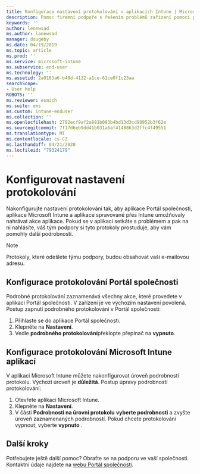 ```yaml
---
title: Konfigurace nastavení protokolování v aplikacích Intune | Microsoft Docs
description: Pomoc firemní podpoře s řešením problémů zařízení pomocí podrobného protokolování
keywords: ''
author: lenewsad
ms.author: lanewsad
manager: dougeby
ms.date: 04/19/2019
ms.topic: article
ms.prod: ''
ms.service: microsoft-intune
ms.subservice: end-user
ms.technology: ''
ms.assetid: 2a9183a6-b40d-4132-a1ce-61ce0f1c23aa
searchScope:
- User help
ROBOTS: ''
ms.reviewer: esmich
ms.suite: ems
ms.custom: intune-enduser
ms.collection: ''
ms.openlocfilehash: 2792ecf9af2a881b083b4bd13d3cd98952b3f62e
ms.sourcegitcommit: 7f17d6eb9dd41b031a6af4148863d2ffc4f49551
ms.translationtype: MT
ms.contentlocale: cs-CZ
ms.lasthandoff: 04/21/2020
ms.locfileid: "79324179"
---
```

# <a name="configure-logging-settings"></a>Konfigurovat nastavení protokolování

Nakonfigurujte nastavení protokolování tak, aby aplikace Portál společnosti, aplikace Microsoft Intune a aplikace spravované přes Intune umožňovaly nahrávat akce aplikace. Pokud se v aplikaci setkáte s problémem a pak na ni nahlásíte, váš tým podpory si tyto protokoly prostuduje, aby vám pomohly další podrobnosti. 

> [!NOTE]
> Protokoly, které odešlete týmu podpory, budou obsahovat vaši e-mailovou adresu.  

## <a name="configure-company-portal-logging"></a>Konfigurace protokolování Portál společnosti
Podrobné protokolování zaznamenává všechny akce, které provedete v aplikaci Portál společnosti. V zařízení je ve výchozím nastavení povolená. Postup zapnutí podrobného protokolování v Portál společnosti:  

1. Přihlaste se do aplikace Portál společnosti.
2. Klepněte na **Nastavení**.
3. Vedle **podrobného protokolování**překlopte přepínač na **vypnuto**.

## <a name="configure-microsoft-intune-app-logging"></a>Konfigurace protokolování Microsoft Intune aplikací
V aplikaci Microsoft Intune můžete nakonfigurovat úroveň podrobností protokolu. Výchozí úroveň je **důležitá**. Postup úpravy podrobností protokolování:  

1. Otevřete aplikaci Microsoft Intune.  
2. Klepněte na **Nastavení**.  
3. V části **Podrobnosti na úrovni protokolu** **vyberte podrobnosti** a zvyšte úroveň zaznamenaných podrobností. Pokud chcete protokolování vypnout, vyberte **vypnuto** .  

## <a name="next-steps"></a>Další kroky  

Potřebujete ještě další pomoc? Obraťte se na podporu ve vaší společnosti. Kontaktní údaje najdete na [webu Portál společnosti](https://go.microsoft.com/fwlink/?linkid=2010980).  
